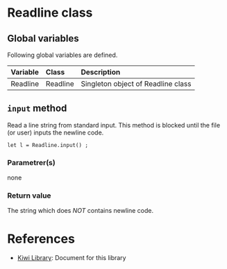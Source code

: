# Readline class

## Global variables
Following global variables are defined.

|Variable   |Class      | Description                     |
|:---       |:---       |:---                             |
|Readline   |Readline   |Singleton object of Readline class   |

## `input` method
Read a line string from standard input. This method is blocked until the file (or user) inputs the newline code.
````
let l = Readline.input() ;
````
### Parametrer(s)
none
### Return value
The string which does *NOT* contains newline code.

# References
* [Kiwi Library](https://github.com/steelwheels/KiwiScript/blob/master/KiwiLibrary/Document/Library.md): Document for this library

